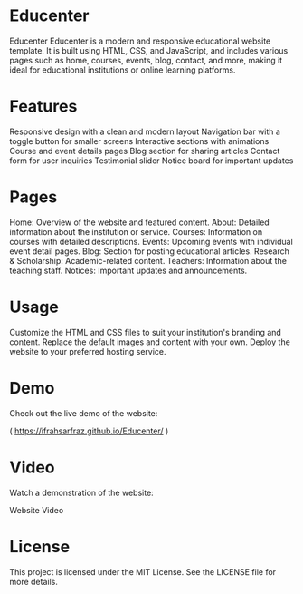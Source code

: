 # Educenter
Educenter
Educenter is a modern and responsive educational website template. It is built using HTML, CSS, and JavaScript, and includes various pages such as home, courses, events, blog, contact, and more, making it ideal for educational institutions or online learning platforms.

# Features
Responsive design with a clean and modern layout
Navigation bar with a toggle button for smaller screens
Interactive sections with animations
Course and event details pages
Blog section for sharing articles
Contact form for user inquiries
Testimonial slider
Notice board for important updates
# Pages
Home: Overview of the website and featured content.
About: Detailed information about the institution or service.
Courses: Information on courses with detailed descriptions.
Events: Upcoming events with individual event detail pages.
Blog: Section for posting educational articles.
Research & Scholarship: Academic-related content.
Teachers: Information about the teaching staff.
Notices: Important updates and announcements.
# Usage
Customize the HTML and CSS files to suit your institution's branding and content.
Replace the default images and content with your own.
Deploy the website to your preferred hosting service.
# Demo
Check out the live demo of the website:

( https://ifrahsarfraz.github.io/Educenter/ )

# Video
Watch a demonstration of the website:

Website Video
# License
This project is licensed under the MIT License. See the LICENSE file for more details.
